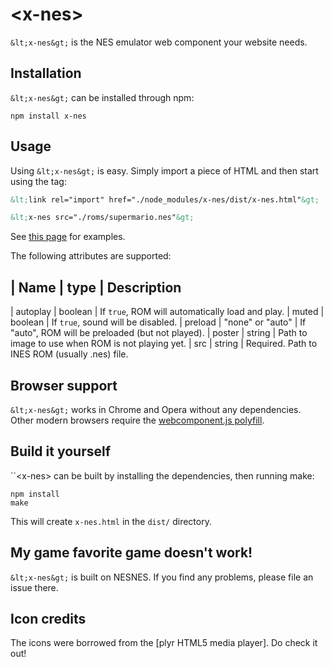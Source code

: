 # &lt;x-nes&gt;

``&lt;x-nes&gt;`` is the NES emulator web component your website needs.

## Installation

``&lt;x-nes&gt;`` can be installed through npm:

```
npm install x-nes
```

## Usage

Using ``&lt;x-nes&gt;`` is easy. Simply import a piece of HTML and then start using the tag:

```html
&lt;link rel="import" href="./node_modules/x-nes/dist/x-nes.html"&gt;

&lt;x-nes src="./roms/supermario.nes"&gt;
```

See [this page](http://koen.kivits.com/x-nes/) for examples.

The following attributes are supported:

| Name          | type              | Description
-------------------------------------------------
| autoplay      | boolean           | If ``true``, ROM will automatically load and play.
| muted         | boolean           | If ``true``, sound will be disabled.
| preload       | "none" or "auto"  | If "auto", ROM will be preloaded (but not played).
| poster        | string            | Path to image to use when ROM is not playing yet.
| src           | string            | Required. Path to INES ROM (usually .nes) file.

## Browser support

``&lt;x-nes&gt;`` works in Chrome and Opera without any dependencies. Other modern browsers require the [webcomponent.js polyfill](http://webcomponents.org/).

## Build it yourself

``&lt;x-nes&gt; can be built by installing the dependencies, then running make:

```
npm install
make
```

This will create ``x-nes.html`` in the ``dist/`` directory.

## My game favorite game doesn't work!

``&lt;x-nes&gt;`` is built on NESNES. If you find any problems, please file an issue there.

## Icon credits

The icons were borrowed from the [plyr HTML5 media player]. Do check it out!